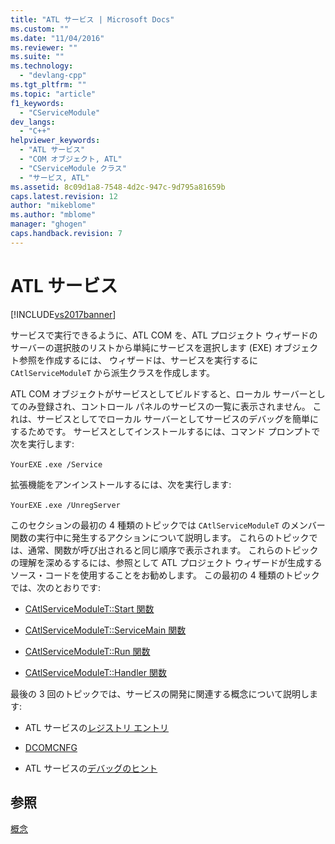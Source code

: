 ```yaml
---
title: "ATL サービス | Microsoft Docs"
ms.custom: ""
ms.date: "11/04/2016"
ms.reviewer: ""
ms.suite: ""
ms.technology: 
  - "devlang-cpp"
ms.tgt_pltfrm: ""
ms.topic: "article"
f1_keywords: 
  - "CServiceModule"
dev_langs: 
  - "C++"
helpviewer_keywords: 
  - "ATL サービス"
  - "COM オブジェクト, ATL"
  - "CServiceModule クラス"
  - "サービス, ATL"
ms.assetid: 8c09d1a8-7548-4d2c-947c-9d795a81659b
caps.latest.revision: 12
author: "mikeblome"
ms.author: "mblome"
manager: "ghogen"
caps.handback.revision: 7
---
```

# ATL サービス
[!INCLUDE[vs2017banner](../assembler/inline/includes/vs2017banner.md)]

サービスで実行できるように、ATL COM を、ATL プロジェクト ウィザードのサーバーの選択肢のリストから単純にサービスを選択します \(EXE\) オブジェクト参照を作成するには、  ウィザードは、サービスを実行するに `CAtlServiceModuleT` から派生クラスを作成します。  
  
 ATL COM オブジェクトがサービスとしてビルドすると、ローカル サーバーとしてのみ登録され、コントロール パネルのサービスの一覧に表示されません。  これは、サービスとしてでローカル サーバーとしてサービスのデバッグを簡単にするためです。  サービスとしてインストールするには、コマンド プロンプトで次を実行します:  
  
 `YourEXE` `.exe /Service`  
  
 拡張機能をアンインストールするには、次を実行します:  
  
 `YourEXE` `.exe /UnregServer`  
  
 このセクションの最初の 4 種類のトピックでは `CAtlServiceModuleT` のメンバー関数の実行中に発生するアクションについて説明します。  これらのトピックでは、通常、関数が呼び出されると同じ順序で表示されます。  これらのトピックの理解を深めるするには、参照として ATL プロジェクト ウィザードが生成するソース・コードを使用することをお勧めします。  この最初の 4 種類のトピックでは、次のとおりです:  
  
-   [CAtlServiceModuleT::Start 関数](../atl/catlservicemodulet-start-function.md)  
  
-   [CAtlServiceModuleT::ServiceMain 関数](../atl/catlservicemodulet-servicemain-function.md)  
  
-   [CAtlServiceModuleT::Run 関数](../atl/catlservicemodulet-run-function.md)  
  
-   [CAtlServiceModuleT::Handler 関数](../Topic/CAtlServiceModuleT::Handler%20Function.md)  
  
 最後の 3 回のトピックでは、サービスの開発に関連する概念について説明します:  
  
-   ATL サービスの[レジストリ エントリ](../atl/registry-entries.md)  
  
-   [DCOMCNFG](../Topic/DCOMCNFG.md)  
  
-   ATL サービスの[デバッグのヒント](../atl/debugging-tips.md)  
  
## 参照  
 [概念](../atl/active-template-library-atl-concepts.md)